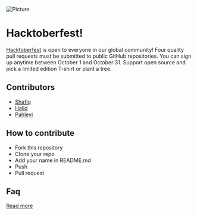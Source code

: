 ![Picture](https://github.com/dscunair/Hacktoberfest/blob/main/DSC%20Universitas%20Airlangga%20Logo%20x1.png)
# Hacktoberfest!
[Hacktoberfest](https://hacktoberfest.digitalocean.com/) is open to everyone in our global community! Four quality pull requests must be submitted to public GitHub repositories. You can sign up anytime between October 1 and October 31.
Support open source and pick a limited edition T-shirt or plant a tree.

## Contributors

- [Shafiq](https://github.com/iqbalShafiq)
- [Halid](https://github.com/hmk1337)
- [Pahlevi](https://github.com/pahlevikun)

## How to contribute
- Fork this repository
- Clone your repo
- Add your name in README.md
- Push
- Pull request

## Faq
[Read more](https://hacktoberfest.digitalocean.com/faq/)
